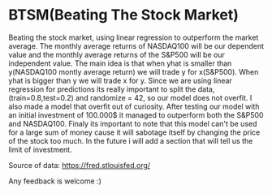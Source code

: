 
# BTSM(Beating The Stock Market)

Beating the stock market, using linear regression to outperform the market average. The monthly average returns of NASDAQ100 will be our dependent value and the monthly average returns of the S&P500 will be our independent value. The main idea is that when yhat is smaller than y(NASDAQ100 montly average return) we will trade y for x(S&P500). When yhat is bigger than y we will trade x for y. Since we are using linear regression for predictions its really important to split the data,(train=0.8,test=0.2) and randomize = 42, so our model does not overfit. I also made a model that overfit out of curiosity. 
After testing our model with an initial investment of 100.000$ it managed to outperform both the S&P500 and NASDAQ100.
Finaly its important to note that this model can't be used for a large sum of money cause it will sabotage itself by changing the price of the stock too much. In the future i will add a section that will tell us the limit of investment.

Source of data: https://fred.stlouisfed.org/ 

Any feedback is welcome :)
